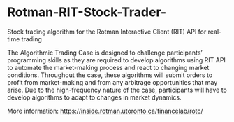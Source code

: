 # Rotman-RIT-Stock-Trader-
Stock trading algorithm for the Rotman Interactive Client (RIT) API for real-time trading


The Algorithmic Trading Case is designed to challenge participants’ programming skills as they are required to develop algorithms using RIT API to automate the market-making process and react to changing market conditions. Throughout the case, these algorithms will submit orders to profit from market-making and from any arbitrage opportunities that may arise. Due to the high-frequency nature of the case, participants will have to develop algorithms to adapt to changes in market dynamics.

More information: https://inside.rotman.utoronto.ca/financelab/rotc/
